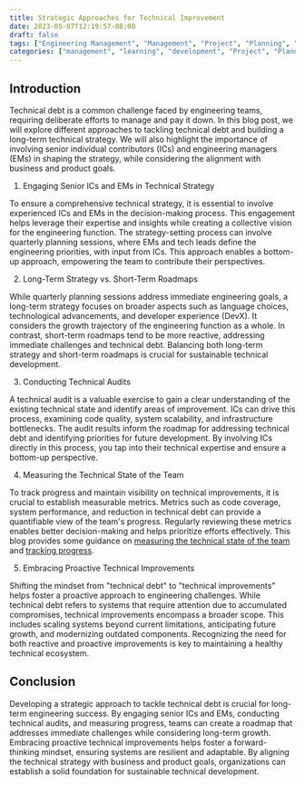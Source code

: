 ```yaml
---
title: Strategic Approaches for Technical Improvement
date: 2023-05-07T12:19:57-08:00
draft: false
tags: ["Engineering Management", "Management", "Project", "Planning", "Tech Debt", "Technical Excellence", "Technical Improvements"]
categories: ["management", "learning", "development", "Project", "Planning", "Tech Debt"]
---
```


## Introduction
Technical debt is a common challenge faced by engineering teams, requiring deliberate efforts to manage and pay it down. In this blog post, we will explore different approaches to tackling technical debt and building a long-term technical strategy. We will also highlight the importance of involving senior individual contributors (ICs) and engineering managers (EMs) in shaping the strategy, while considering the alignment with business and product goals.

1. Engaging Senior ICs and EMs in Technical Strategy

To ensure a comprehensive technical strategy, it is essential to involve experienced ICs and EMs in the decision-making process. This engagement helps leverage their expertise and insights while creating a collective vision for the engineering function. The strategy-setting process can involve quarterly planning sessions, where EMs and tech leads define the engineering priorities, with input from ICs. This approach enables a bottom-up approach, empowering the team to contribute their perspectives.

2. Long-Term Strategy vs. Short-Term Roadmaps

While quarterly planning sessions address immediate engineering goals, a long-term strategy focuses on broader aspects such as language choices, technological advancements, and developer experience (DevX). It considers the growth trajectory of the engineering function as a whole. In contrast, short-term roadmaps tend to be more reactive, addressing immediate challenges and technical debt. Balancing both long-term strategy and short-term roadmaps is crucial for sustainable technical development.

3. Conducting Technical Audits

A technical audit is a valuable exercise to gain a clear understanding of the existing technical state and identify areas of improvement. ICs can drive this process, examining code quality, system scalability, and infrastructure bottlenecks. The audit results inform the roadmap for addressing technical debt and identifying priorities for future development. By involving ICs directly in this process, you tap into their technical expertise and ensure a bottom-up perspective.

4. Measuring the Technical State of the Team

To track progress and maintain visibility on technical improvements, it is crucial to establish measurable metrics. Metrics such as code coverage, system performance, and reduction in technical debt can provide a quantifiable view of the team's progress. Regularly reviewing these metrics enables better decision-making and helps prioritize efforts effectively. This blog provides some guidance on [measuring the technical state of the team](https://blog.mattblair.co/blog/20210110-measurable-technical-state-of-the-team/) and [tracking progress](https://blog.mattblair.co/blog/20221212-technical-state-of-team-expanded/).

5. Embracing Proactive Technical Improvements

Shifting the mindset from "technical debt" to "technical improvements" helps foster a proactive approach to engineering challenges. While technical debt refers to systems that require attention due to accumulated compromises, technical improvements encompass a broader scope. This includes scaling systems beyond current limitations, anticipating future growth, and modernizing outdated components. Recognizing the need for both reactive and proactive improvements is key to maintaining a healthy technical ecosystem.

## Conclusion
Developing a strategic approach to tackle technical debt is crucial for long-term engineering success. By engaging senior ICs and EMs, conducting technical audits, and measuring progress, teams can create a roadmap that addresses immediate challenges while considering long-term growth. Embracing proactive technical improvements helps foster a forward-thinking mindset, ensuring systems are resilient and adaptable. By aligning the technical strategy with business and product goals, organizations can establish a solid foundation for sustainable technical development.
